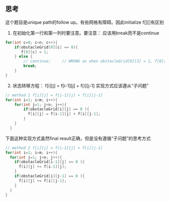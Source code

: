 ## 思考
这个题目是unique path的follow up。有些网格有障碍。因此initialize f[][]有区别

1. 在初始化第一行和第一列时要注意。要注意： 应该用break而不是continue
```java
for(int c=0; c<n; c++){
    if(obstacleGrid[0][c] == 0){
       f[0][c] = 1; 
    } else {
        // continue;     // WRONG as when obstacleGrid[0][3] = 1, f[0][4...n] must be 0
        break;
    }    
}
```

2. 状态转移方程： f[i][j] = f[i-1][j] + f[i][j-1] 实现方式应该遵从“子问题”

```java
// method 1 f[i][j] = f[i-1][j] + f[i][j-1]
for(int i=1; i<m; i++){
    for(int j=1; j<n; j++){
        if(obstacleGrid[i][j] == 0 ){
          f[i][j] = f[i-1][j] + f[i][j-1]; 
        }
    }  
  }
```
下面这种实现方式虽然final result正确，但是没有遵循“子问题”的思考方式
```java
// method 2 f[i][j] = f[i-1][j] + f[i][j-1]
for(int i=1; i<m; i++){
  for(int j=1; j<n; j++){
    if(obstacleGrid[i-1][j] == 0 ){
      f[i][j] += f[i-1][j];   
    }
    if(obstacleGrid[i][j-1] == 0 ){
      f[i][j] += f[i][j-1];   
    }
  }   
}
```
